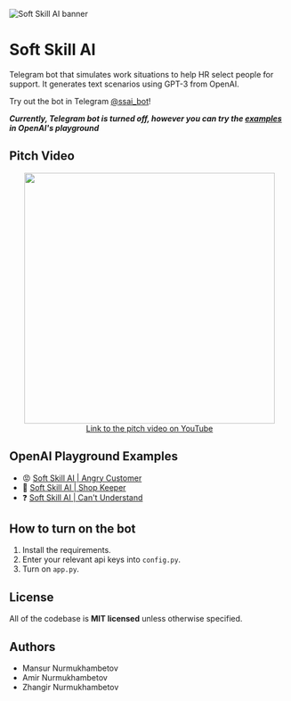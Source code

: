 ![Soft Skill AI banner](https://nomomon.github.io/images/projects/softskillai-preview.jpeg)
# Soft Skill AI
Telegram bot that simulates work situations to help HR select people for support. It generates text scenarios using GPT-3 from OpenAI.

Try out the bot in Telegram [@ssai_bot](https://t.me/ssai_bot)!

_**Currently, Telegram bot is turned off, however you can try the [examples](#openai-playground-examples) in OpenAI's playground**_

## Pitch Video

<p align="center">
  <a href="https://www.youtube.com/embed/RhdQjmgWrCo">
    <img width="450" src="https://i.ytimg.com/vi/RhdQjmgWrCo/maxresdefault.jpg"/>
    <br>
    Link to the pitch video on YouTube
  </a>
<p>

## OpenAI Playground Examples
- :rage: [Soft Skill AI | Angry Customer](https://beta.openai.com/playground/p/31HUmVTFluAK9dxwADjvJNRG?model=davinci)
- :broccoli: [Soft Skill AI | Shop Keeper](https://beta.openai.com/playground/p/bcZCOaUUXe7o64pCs0uPBi6X?model=davinci)
- :question: [Soft Skill AI | Can't Understand](https://beta.openai.com/playground/p/hE04QHIviwoLt7v6XptKFscJ?model=davinci)

## How to turn on the bot
1. Install the requirements.
2. Enter your relevant api keys into `config.py`.
3. Turn on `app.py`.

## License
All of the codebase is **MIT licensed** unless otherwise specified.
 
## Authors
- Mansur Nurmukhambetov
- Amir Nurmukhambetov
- Zhangir Nurmukhambetov
